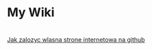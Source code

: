 


# My Wiki <h1>  
  [Jak zalozyc wlasna strone internetowa na github](https://github.com/tele1/Wiki/doc/wlasna_strona_internetowa_github)
  
